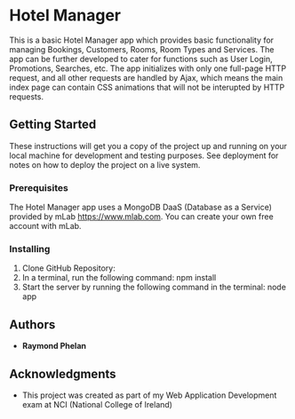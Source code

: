# Hotel Manager

This is a basic Hotel Manager app which provides basic functionality for managing Bookings, Customers, Rooms, Room Types and Services. The app can be further developed to cater for functions such as User Login, Promotions, Searches, etc. The app initializes with only one full-page HTTP request, and all other requests are handled by Ajax, which means the main index page can contain CSS animations that will not be interupted by HTTP requests.

## Getting Started

These instructions will get you a copy of the project up and running on your local machine for development and testing purposes. See deployment for notes on how to deploy the project on a live system.

### Prerequisites

The Hotel Manager app uses a MongoDB DaaS (Database as a Service) provided by mLab https://www.mlab.com. You can create your own free account with mLab.

### Installing

1.	Clone GitHub Repository:
2.	In a terminal, run the following command:
npm install
3.	Start the server by running the following command in the terminal:
node app

## Authors

* **Raymond Phelan**

## Acknowledgments

* This project was created as part of my Web Application Development exam at NCI (National College of Ireland)
